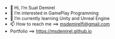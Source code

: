 - 👋 Hi, I’m Suat Demirel
- 👀 I’m interested in GamePlay Programming
- 🌱 I’m currently learning Unity and Unreal Engine
- 📫 How to reach me ==> msdemirelfi@gmail.com
-  Portfolio ==> https://msdemirel.github.io

